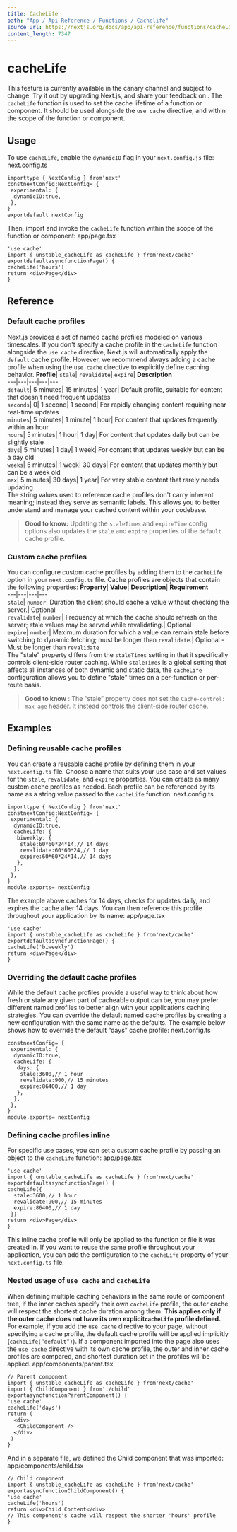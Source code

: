 ```yaml
---
title: CacheLife
path: "App / Api Reference / Functions / Cachelife"
source_url: https://nextjs.org/docs/app/api-reference/functions/cacheLife
content_length: 7347
---
```


# cacheLife
This feature is currently available in the canary channel and subject to change. Try it out by upgrading Next.js, and share your feedback on .
The `cacheLife` function is used to set the cache lifetime of a function or component. It should be used alongside the `use cache` directive, and within the scope of the function or component.
## Usage
To use `cacheLife`, enable the `dynamicIO` flag in your `next.config.js` file:
next.config.ts
```
importtype { NextConfig } from'next'
constnextConfig:NextConfig= {
 experimental: {
  dynamicIO:true,
 },
}
exportdefault nextConfig
```

Then, import and invoke the `cacheLife` function within the scope of the function or component:
app/page.tsx
```
'use cache'
import { unstable_cacheLife as cacheLife } from'next/cache'
exportdefaultasyncfunctionPage() {
cacheLife('hours')
return <div>Page</div>
}
```

## Reference
### Default cache profiles
Next.js provides a set of named cache profiles modeled on various timescales. If you don't specify a cache profile in the `cacheLife` function alongside the `use cache` directive, Next.js will automatically apply the `default` cache profile.
However, we recommend always adding a cache profile when using the `use cache` directive to explicitly define caching behavior.
**Profile**| `stale`| `revalidate`| `expire`| **Description**  
---|---|---|---|---  
`default`|  5 minutes| 15 minutes| 1 year| Default profile, suitable for content that doesn't need frequent updates  
`seconds`| 0| 1 second| 1 second| For rapidly changing content requiring near real-time updates  
`minutes`| 5 minutes| 1 minute| 1 hour| For content that updates frequently within an hour  
`hours`| 5 minutes| 1 hour| 1 day| For content that updates daily but can be slightly stale  
`days`| 5 minutes| 1 day| 1 week| For content that updates weekly but can be a day old  
`weeks`| 5 minutes| 1 week| 30 days| For content that updates monthly but can be a week old  
`max`| 5 minutes| 30 days| 1 year| For very stable content that rarely needs updating  
The string values used to reference cache profiles don't carry inherent meaning; instead they serve as semantic labels. This allows you to better understand and manage your cached content within your codebase.
> **Good to know:** Updating the `staleTimes` and `expireTime` config options also updates the `stale` and `expire` properties of the `default` cache profile.
### Custom cache profiles
You can configure custom cache profiles by adding them to the `cacheLife` option in your `next.config.ts` file.
Cache profiles are objects that contain the following properties:
**Property**| **Value**| **Description**| **Requirement**  
---|---|---|---  
`stale`| `number`|  Duration the client should cache a value without checking the server.| Optional  
`revalidate`| `number`| Frequency at which the cache should refresh on the server; stale values may be served while revalidating.| Optional  
`expire`| `number`| Maximum duration for which a value can remain stale before switching to dynamic fetching; must be longer than `revalidate`.| Optional - Must be longer than `revalidate`  
The "stale" property differs from the `staleTimes` setting in that it specifically controls client-side router caching. While `staleTimes` is a global setting that affects all instances of both dynamic and static data, the `cacheLife` configuration allows you to define "stale" times on a per-function or per-route basis.
> **Good to know** : The “stale” property does not set the `Cache-control: max-age` header. It instead controls the client-side router cache.
## Examples
### Defining reusable cache profiles
You can create a reusable cache profile by defining them in your `next.config.ts` file. Choose a name that suits your use case and set values for the `stale`, `revalidate`, and `expire` properties. You can create as many custom cache profiles as needed. Each profile can be referenced by its name as a string value passed to the `cacheLife` function.
next.config.ts
```
importtype { NextConfig } from'next'
constnextConfig:NextConfig= {
 experimental: {
  dynamicIO:true,
  cacheLife: {
   biweekly: {
    stale:60*60*24*14,// 14 days
    revalidate:60*60*24,// 1 day
    expire:60*60*24*14,// 14 days
   },
  },
 },
}
module.exports= nextConfig
```

The example above caches for 14 days, checks for updates daily, and expires the cache after 14 days. You can then reference this profile throughout your application by its name:
app/page.tsx
```
'use cache'
import { unstable_cacheLife as cacheLife } from'next/cache'
exportdefaultasyncfunctionPage() {
cacheLife('biweekly')
return <div>Page</div>
}
```

### Overriding the default cache profiles
While the default cache profiles provide a useful way to think about how fresh or stale any given part of cacheable output can be, you may prefer different named profiles to better align with your applications caching strategies.
You can override the default named cache profiles by creating a new configuration with the same name as the defaults.
The example below shows how to override the default “days” cache profile:
next.config.ts
```
constnextConfig= {
 experimental: {
  dynamicIO:true,
  cacheLife: {
   days: {
    stale:3600,// 1 hour
    revalidate:900,// 15 minutes
    expire:86400,// 1 day
   },
  },
 },
}
module.exports= nextConfig
```

### Defining cache profiles inline
For specific use cases, you can set a custom cache profile by passing an object to the `cacheLife` function:
app/page.tsx
```
'use cache'
import { unstable_cacheLife as cacheLife } from'next/cache'
exportdefaultasyncfunctionPage() {
cacheLife({
  stale:3600,// 1 hour
  revalidate:900,// 15 minutes
  expire:86400,// 1 day
 })
return <div>Page</div>
}
```

This inline cache profile will only be applied to the function or file it was created in. If you want to reuse the same profile throughout your application, you can add the configuration to the `cacheLife` property of your `next.config.ts` file.
### Nested usage of `use cache` and `cacheLife`
When defining multiple caching behaviors in the same route or component tree, if the inner caches specify their own `cacheLife` profile, the outer cache will respect the shortest cache duration among them. **This applies only if the outer cache does not have its own explicit`cacheLife` profile defined.**
For example, if you add the `use cache` directive to your page, without specifying a cache profile, the default cache profile will be applied implicitly (`cacheLife(”default”)`). If a component imported into the page also uses the `use cache` directive with its own cache profile, the outer and inner cache profiles are compared, and shortest duration set in the profiles will be applied.
app/components/parent.tsx
```
// Parent component
import { unstable_cacheLife as cacheLife } from'next/cache'
import { ChildComponent } from'./child'
exportasyncfunctionParentComponent() {
'use cache'
cacheLife('days')
return (
  <div>
   <ChildComponent />
  </div>
 )
}
```

And in a separate file, we defined the Child component that was imported:
app/components/child.tsx
```
// Child component
import { unstable_cacheLife as cacheLife } from'next/cache'
exportasyncfunctionChildComponent() {
'use cache'
cacheLife('hours')
return <div>Child Content</div>
// This component's cache will respect the shorter 'hours' profile
}
```
